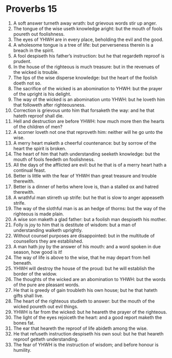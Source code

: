 ﻿# Proverbs 15
1. A soft answer turneth away wrath: but grievous words stir up anger. 
2. The tongue of the wise useth knowledge aright: but the mouth of fools poureth out foolishness. 
3. The eyes of YHWH are in every place, beholding the evil and the good. 
4. A wholesome tongue is a tree of life: but perverseness therein is a breach in the spirit. 
5. A fool despiseth his father’s instruction: but he that regardeth reproof is prudent. 
6. In the house of the righteous is much treasure: but in the revenues of the wicked is trouble. 
7. The lips of the wise disperse knowledge: but the heart of the foolish doeth not so. 
8. The sacrifice of the wicked is an abomination to YHWH: but the prayer of the upright is his delight. 
9. The way of the wicked is an abomination unto YHWH: but he loveth him that followeth after righteousness. 
10. Correction is grievous unto him that forsaketh the way: and he that hateth reproof shall die. 
11. Hell and destruction are before YHWH: how much more then the hearts of the children of men? 
12. A scorner loveth not one that reproveth him: neither will he go unto the wise. 
13. A merry heart maketh a cheerful countenance: but by sorrow of the heart the spirit is broken. 
14. The heart of him that hath understanding seeketh knowledge: but the mouth of fools feedeth on foolishness. 
15. All the days of the afflicted are evil: but he that is of a merry heart hath a continual feast. 
16. Better is little with the fear of YHWH than great treasure and trouble therewith. 
17. Better is a dinner of herbs where love is, than a stalled ox and hatred therewith. 
18. A wrathful man stirreth up strife: but he that is slow to anger appeaseth strife. 
19. The way of the slothful man is as an hedge of thorns: but the way of the righteous is made plain. 
20. A wise son maketh a glad father: but a foolish man despiseth his mother. 
21. Folly is joy to him that is destitute of wisdom: but a man of understanding walketh uprightly. 
22. Without counsel purposes are disappointed: but in the multitude of counsellors they are established. 
23. A man hath joy by the answer of his mouth: and a word spoken in due season, how good is it! 
24. The way of life is above to the wise, that he may depart from hell beneath. 
25. YHWH will destroy the house of the proud: but he will establish the border of the widow. 
26. The thoughts of the wicked are an abomination to YHWH: but the words of the pure are pleasant words. 
27. He that is greedy of gain troubleth his own house; but he that hateth gifts shall live. 
28. The heart of the righteous studieth to answer: but the mouth of the wicked poureth out evil things. 
29. YHWH is far from the wicked: but he heareth the prayer of the righteous. 
30. The light of the eyes rejoiceth the heart: and a good report maketh the bones fat. 
31. The ear that heareth the reproof of life abideth among the wise. 
32. He that refuseth instruction despiseth his own soul: but he that heareth reproof getteth understanding. 
33. The fear of YHWH is the instruction of wisdom; and before honour is humility. 
